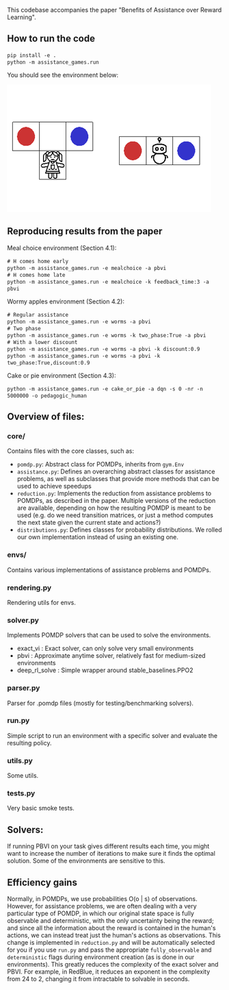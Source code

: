 This codebase accompanies the paper "Benefits of Assistance over Reward Learning".

## How to run the code

```
pip install -e .
python -m assistance_games.run
```

You should see the environment below:

![RedBlueAssistanceProblem](docs/redblue1.gif)

## Reproducing results from the paper

Meal choice environment (Section 4.1):

```
# H comes home early
python -m assistance_games.run -e mealchoice -a pbvi
# H comes home late
python -m assistance_games.run -e mealchoice -k feedback_time:3 -a pbvi
```

Wormy apples environment (Section 4.2):
```
# Regular assistance
python -m assistance_games.run -e worms -a pbvi
# Two phase
python -m assistance_games.run -e worms -k two_phase:True -a pbvi
# With a lower discount
python -m assistance_games.run -e worms -a pbvi -k discount:0.9
python -m assistance_games.run -e worms -a pbvi -k two_phase:True,discount:0.9
```

Cake or pie environment (Section 4.3):
```
python -m assistance_games.run -e cake_or_pie -a dqn -s 0 -nr -n 5000000 -o pedagogic_human
```

## Overview of files:

### core/
Contains files with the core classes, such as:
  * `pomdp.py`: Abstract class for POMDPs, inherits from `gym.Env`
  * `assistance.py`: Defines an overarching abstract classes for assistance problems, as well as subclasses that provide more methods that can be used to achieve speedups
  * `reduction.py`: Implements the reduction from assistance problems to POMDPs, as described in the paper. Multiple versions of the reduction are available, depending on how the resulting POMDP is meant to be used (e.g. do we need transition matrices, or just a method computes the next state given the current state and actions?)
  * `distributions.py`: Defines classes for probability distributions. We rolled our own implementation instead of using an existing one.
### envs/
Contains various implementations of assistance problems and POMDPs.
### rendering.py
Rendering utils for envs.
### solver.py
Implements POMDP solvers that can be used to solve the environments.
  * exact\_vi : Exact solver, can only solve very small environments
  * pbvi : Approximate anytime solver, relatively fast for medium-sized environments
  * deep\_rl\_solve : Simple wrapper around stable\_baselines.PPO2
### parser.py
Parser for .pomdp files (mostly for testing/benchmarking solvers).
### run.py
Simple script to run an environment with a specific solver and evaluate the resulting policy.
### utils.py
Some utils.
### tests.py
Very basic smoke tests.


## Solvers:

If running PBVI on your task gives different results each time, you might want to increase the number of iterations to make sure it finds the optimal solution. Some of the environments are sensitive to this.

## Efficiency gains

Normally, in POMDPs, we use probabilities O(o | s) of observations. However, for assistance problems, we are often dealing with a very particular type of POMDP, in which our original state space is fully observable and deterministic, with the only uncertainty being the reward; and since all the information about the reward is contained in the human's actions, we can instead treat just the human's actions as observations. This change is implemented in `reduction.py` and will be automatically selected for you if you use `run.py` and pass the appropriate `fully_observable` and `deterministic` flags during environment creation (as is done in our environments). This greatly reduces the complexity of the exact solver and PBVI. For example, in RedBlue, it reduces an exponent in the complexity from 24 to 2, changing it from intractable to solvable in seconds.